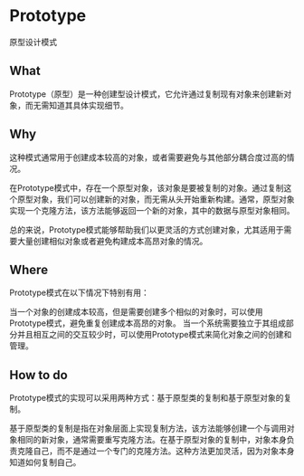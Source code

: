 # Prototype

原型设计模式

## What 
Prototype（原型）是一种创建型设计模式，它允许通过复制现有对象来创建新对象，而无需知道其具体实现细节。

## Why

这种模式通常用于创建成本较高的对象，或者需要避免与其他部分耦合度过高的情况。

在Prototype模式中，存在一个原型对象，该对象是要被复制的对象。通过复制这个原型对象，我们可以创建新的对象，而无需从头开始重新构建。通常，原型对象实现一个克隆方法，该方法能够返回一个新的对象，其中的数据与原型对象相同。

总的来说，Prototype模式能够帮助我们以更灵活的方式创建对象，尤其适用于需要大量创建相似对象或者避免构建成本高昂对象的情况。

## Where
Prototype模式在以下情况下特别有用：

当一个对象的创建成本较高，但是需要创建多个相似的对象时，可以使用Prototype模式，避免重复创建成本高昂的对象。
当一个系统需要独立于其组成部分并且相互之间的交互较少时，可以使用Prototype模式来简化对象之间的创建和管理。

## How to do 
Prototype模式的实现可以采用两种方式：基于原型类的复制和基于原型对象的复制。

基于原型类的复制是指在对象层面上实现复制方法，该方法能够创建一个与调用对象相同的新对象，通常需要重写克隆方法。在基于原型对象的复制中，对象本身负责克隆自己，而不是通过一个专门的克隆方法。这种方法更加灵活，因为对象本身知道如何复制自己。


